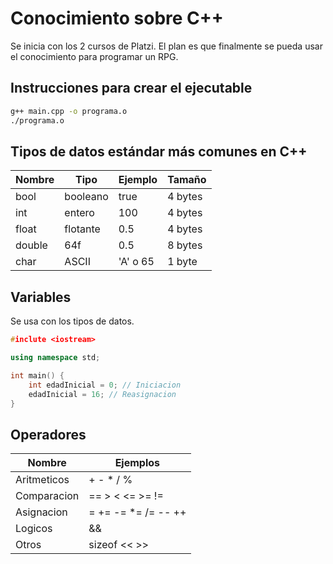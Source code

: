 # Conocimiento sobre C++

Se inicia con los 2 cursos de Platzi. El plan es que finalmente se pueda usar el conocimiento para programar un RPG.

## Instrucciones para crear el ejecutable

```sh
g++ main.cpp -o programa.o
./programa.o
```

## Tipos de datos estándar más comunes en C++

Nombre| Tipo    |  Ejemplo| Tamaño
------|---------|---------|--------
bool  | booleano| true    | 4 bytes
int   | entero  | 100     | 4 bytes
float | flotante| 0.5     | 4 bytes
double| 64f     | 0.5     | 8 bytes
char  | ASCII   | 'A' o 65| 1 byte

## Variables

Se usa con los tipos de datos.

```c++
#inclute <iostream>

using namespace std;

int main() {
    int edadInicial = 0; // Iniciacion
    edadInicial = 16; // Reasignacion
}
```
## Operadores

Nombre         | Ejemplos
---------------|----------
Aritmeticos    | + - * / %
Comparacion    | == > < <= >= !=
Asignacion     | = += -= *= /= -- ++
Logicos        | && ||
Otros          | sizeof << >>

## 


